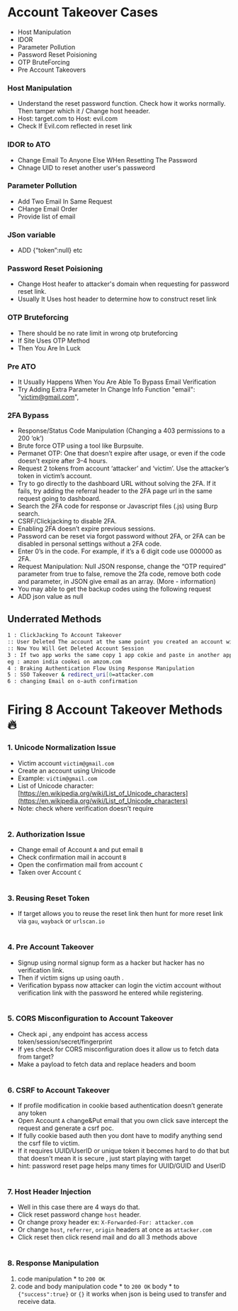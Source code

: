 # Account Takeover Cases
- Host Manipulation
- IDOR
- Parameter Pollution
- Password Reset Poisioning
- OTP BruteForcing
- Pre Account Takeovers
### Host Manipulation
- Understand the reset password function. Check how it works normally. Then tamper which it / Change host heeader.
- Host: target.com to Host: evil.com
- Check If Evil.com reflected in reset link

### IDOR to ATO
- Change Email To Anyone Else WHen Resetting The Password
- Chnage UID to reset another user's passweord

### Parameter Pollution
- Add Two Email In Same Request
- CHange Email Order
- Provide list of email

### JSon variable
- ADD {“token”:null} etc
### Password Reset Poisioning
- Change Host heafer to attacker's domain when requesting for password reset link. 
- Usually It Uses host header to determine how to construct reset link

### OTP Bruteforcing
- There should be no rate limit in wrong otp bruteforcing
- If Site Uses OTP Method 
- Then You Are In Luck

### Pre ATO
- It Usually Happens When You Are Able To Bypass Email Verification
- Try Adding Extra Parameter In Change Info Function "email": "victim@gmail.com",

### 2FA Bypass
- Response/Status Code Manipulation (Changing a 403 permissions to a 200 ‘ok’)
- Brute force OTP using a tool like Burpsuite.
- Permanet OTP: One that doesn’t expire after usage, or even if the code doesn’t expire after 3–4 hours.
- Request 2 tokens from account ‘attacker’ and ‘victim’. Use the attacker’s token in victim’s account.
- Try to go directly to the dashboard URL without solving the 2FA. If it fails, try adding the referral header to the 2FA page url in the same request going to dashboard.
- Search the 2FA code for response or Javascript files (.js) using Burp search.
- CSRF/Clickjacking to disable 2FA.
- Enabling 2FA doesn’t expire previous sessions.
- Password can be reset via forgot password without 2FA, or 2FA can be disabled in personal settings without a 2FA code.
- Enter 0’s in the code. For example, if it’s a 6 digit code use 000000 as 2FA.
- Request Manipulation: Null JSON response, change the “OTP required” parameter from true to false, remove the 2fa code, remove both code and parameter, in JSON give email as an array. (More - information)
- You may able to get the backup codes using the following request 
- ADD json value as null 

## Underrated Methods
```bash
1 : ClickJacking To Account Takeover
:: User Deleted The account at the same point you created an account with same username
:: Now You Will Get Deleted Account Session
3 : If two app works the same copy 1 app cokie and paste in another app check if action is sucessful
eg : amzon india cookei on amzom.com
4 : Braking Authentication Flow Using Response Manipulation
5 : SSO Takeover & redirect_uri[0=attacker.com
6 : changing Email on o-auth confirmation
```

# Firing 8 Account Takeover Methods 🔥

### 1. Unicode Normalization Issue
- Victim account `victim@gmail.com`
- Create an account using Unicode
- Example: `vićtim@gmail.com`
- List of Unicode character: [https://en.wikipedia.org/wiki/List_of_Unicode_characters](https://en.wikipedia.org/wiki/List_of_Unicode_characters)
- Note: check where verification doesn’t require
<br>&nbsp;

### 2. Authorization Issue
- Change email of Account `A` and put email `B`
- Check confirmation mail in account `B`
- Open the confirmation mail from account `C`
- Taken over Account `C`
<br>&nbsp;

### 3. Reusing Reset Token
- If target allows you to reuse the reset link then hunt for more reset link via `gau`, `wayback` or `urlscan.io`
<br>&nbsp;

### 4. Pre Account Takeover
- Signup using normal signup form as a hacker but hacker has no verification link.
- Then if victim signs up using oauth .
- Verification bypass now attacker can login the victim account without verification link with the password he entered while registering.
<br>&nbsp;

### 5. CORS Misconfiguration to Account Takeover
- Check api , any endpoint has access access token/session/secret/fingerprint
- If yes check for CORS misconfiguration does it allow us to fetch data from target?
- Make a payload to fetch data and replace headers and boom
<br>&nbsp;

### 6. CSRF to Account Takeover
- If profile modification in cookie based authentication doesn’t generate any token
- Open Account `A` change&Put email that you own click save intercept the request and generate a csrf poc.
- If fully cookie based auth then you dont have to modify anything send the csrf file to victim.
- If it requires UUID/UserID or unique token it becomes hard to do that but that doesn't mean it is secure , just start playing with target
- hint: password reset page helps many times for UUID/GUID and UserID
<br>&nbsp;

### 7. Host Header Injection
- Well in this case there are 4 ways do that.
- Click reset password change `host` header.
- Or change proxy header ex: `X-Forwarded-For: attacker.com`
- Or change `host`, `referrer`, `origin` headers at once as `attacker.com`
- Click reset then click resend mail and do all 3 methods above
<br>&nbsp;

### 8. Response Manipulation
1. code manipulation * to `200 OK`
2. code and body manipulation
code * to `200 OK`
body * to `{"success":true}` or `{}`
it works when json is being used to transfer and receive data.
<br>&nbsp;

